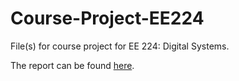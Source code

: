 # Course-Project-EE224
File(s) for course project for EE 224: Digital Systems.

The report can be found [here](https://github.com/TinyTechieT/Course-Project-EE224/blob/main/EE_224_report_11.pdf).
